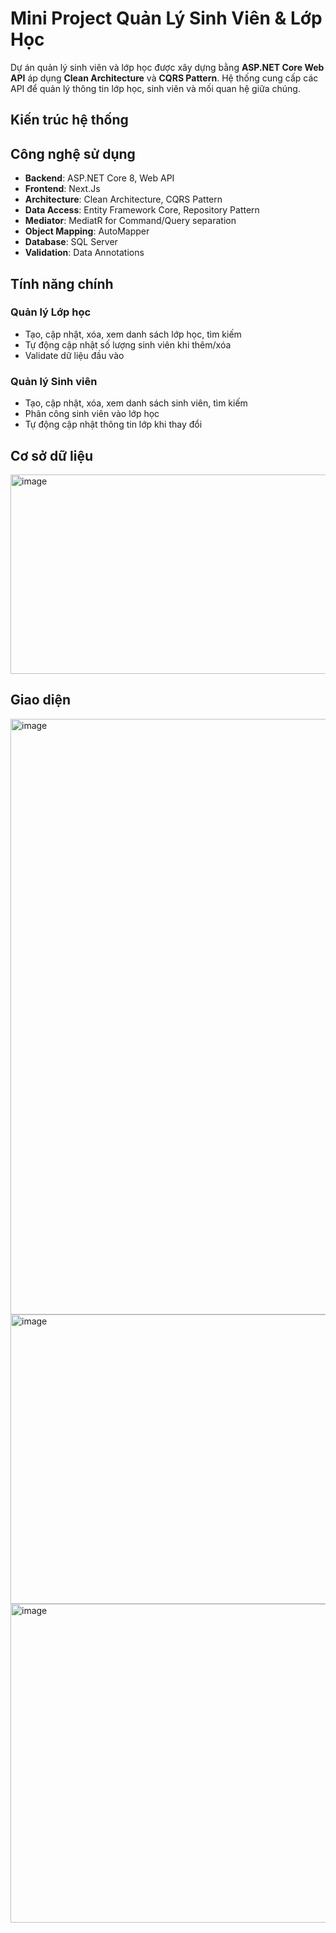 # Mini Project Quản Lý Sinh Viên & Lớp Học

Dự án quản lý sinh viên và lớp học được xây dựng bằng **ASP.NET Core Web API** áp dụng **Clean Architecture** và **CQRS Pattern**. Hệ thống cung cấp các API để quản lý thông tin lớp học, sinh viên và mối quan hệ giữa chúng.

## Kiến trúc hệ thống

## Công nghệ sử dụng

- **Backend**: ASP.NET Core 8, Web API
- **Frontend**: Next.Js
- **Architecture**: Clean Architecture, CQRS Pattern
- **Data Access**: Entity Framework Core, Repository Pattern
- **Mediator**: MediatR for Command/Query separation
- **Object Mapping**: AutoMapper
- **Database**: SQL Server
- **Validation**: Data Annotations

## Tính năng chính

### Quản lý Lớp học
- Tạo, cập nhật, xóa, xem danh sách lớp học, tìm kiếm
- Tự động cập nhật số lượng sinh viên khi thêm/xóa
- Validate dữ liệu đầu vào

### Quản lý Sinh viên  
- Tạo, cập nhật, xóa, xem danh sách sinh viên, tìm kiếm
- Phân công sinh viên vào lớp học
- Tự động cập nhật thông tin lớp khi thay đổi

## Cơ sở dữ liệu
<img width="678" height="319" alt="image" src="https://github.com/user-attachments/assets/3731e5f4-dfaa-43a4-8387-260a4bc433c5" />

## Giao diện
<img width="1881" height="953" alt="image" src="https://github.com/user-attachments/assets/4b01cc9b-3521-45fb-810b-d091edcd2a61" />
<img width="1914" height="463" alt="image" src="https://github.com/user-attachments/assets/b857140c-541c-4786-974a-7fb70bf98036" />
<img width="1885" height="510" alt="image" src="https://github.com/user-attachments/assets/32273076-b92c-4675-9cce-6f9487013a2b" />

